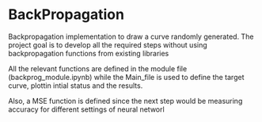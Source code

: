 # BackPropagation
Backpropagation implementation to draw a curve randomly generated. The project goal is to develop all the required steps without using backpropagation functions from existing libraries

All the relevant functions are defined in the module file (backprog_module.ipynb) while the Main_file is used to define the target curve, plottin intial status and the results.

Also, a MSE function is defined since the next step would be measuring accuracy for different settings of neural networl
